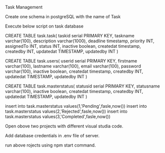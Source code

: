 Task Management

Create one schema in postgreSQL with the name of Task

Execute below script on task database

CREATE TABLE task.task(
taskid serial PRIMARY KEY,
taskname varchar(100),
description varchar(1000),
deadline timestamp,
priority INT,
assignedTo INT,
status INT,
inactive boolean,
createdat timestamp,
createdby INT,
updatedat TIMESTAMP,
updatedby INT
)

CREATE TABLE task.users(
userid serial PRIMARY KEY,
firstname varchar(100),
lastname varchar(100),
email varchar(100),
password varchar(100),
inactive boolean,
createdat timestamp,
createdby INT,
updatedat TIMESTAMP,
updatedby INT
)

CREATE TABLE task.masterstatus(
statusid serial PRIMARY KEY,
statusname varchar(100),
inactive boolean,
createdat timestamp,
createdby INT,
updatedat TIMESTAMP,
updatedby INT
)

insert into task.masterstatus values(1,'Pending',fasle,now())
insert into task.masterstatus values(2,'Rejected',fasle,now())
insert into task.masterstatus values(3,'Completed',fasle,now())

Open obove two projects with different visual studia code.

Add database credentials in .env file of server.

run above rojects using npm start command.
